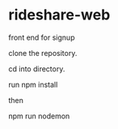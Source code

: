 # rideshare-web

front end for signup

clone the repository.

cd into directory.

run
npm install

then

npm run nodemon